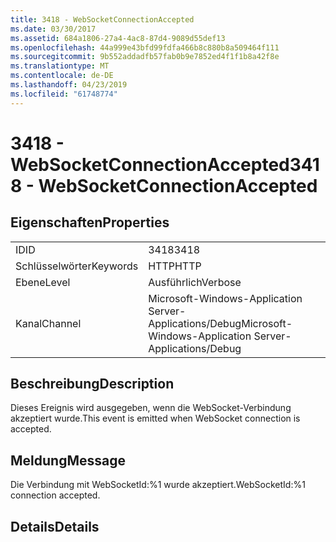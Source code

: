 ```yaml
---
title: 3418 - WebSocketConnectionAccepted
ms.date: 03/30/2017
ms.assetid: 684a1806-27a4-4ac8-87d4-9089d55def13
ms.openlocfilehash: 44a999e43bfd99fdfa466b8c880b8a509464f111
ms.sourcegitcommit: 9b552addadfb57fab0b9e7852ed4f1f1b8a42f8e
ms.translationtype: MT
ms.contentlocale: de-DE
ms.lasthandoff: 04/23/2019
ms.locfileid: "61748774"
---
```

# <a name="3418---websocketconnectionaccepted"></a><span data-ttu-id="a3349-102">3418 - WebSocketConnectionAccepted</span><span class="sxs-lookup"><span data-stu-id="a3349-102">3418 - WebSocketConnectionAccepted</span></span>
## <a name="properties"></a><span data-ttu-id="a3349-103">Eigenschaften</span><span class="sxs-lookup"><span data-stu-id="a3349-103">Properties</span></span>  
  
|||  
|-|-|  
|<span data-ttu-id="a3349-104">ID</span><span class="sxs-lookup"><span data-stu-id="a3349-104">ID</span></span>|<span data-ttu-id="a3349-105">3418</span><span class="sxs-lookup"><span data-stu-id="a3349-105">3418</span></span>|  
|<span data-ttu-id="a3349-106">Schlüsselwörter</span><span class="sxs-lookup"><span data-stu-id="a3349-106">Keywords</span></span>|<span data-ttu-id="a3349-107">HTTP</span><span class="sxs-lookup"><span data-stu-id="a3349-107">HTTP</span></span>|  
|<span data-ttu-id="a3349-108">Ebene</span><span class="sxs-lookup"><span data-stu-id="a3349-108">Level</span></span>|<span data-ttu-id="a3349-109">Ausführlich</span><span class="sxs-lookup"><span data-stu-id="a3349-109">Verbose</span></span>|  
|<span data-ttu-id="a3349-110">Kanal</span><span class="sxs-lookup"><span data-stu-id="a3349-110">Channel</span></span>|<span data-ttu-id="a3349-111">Microsoft-Windows-Application Server-Applications/Debug</span><span class="sxs-lookup"><span data-stu-id="a3349-111">Microsoft-Windows-Application Server-Applications/Debug</span></span>|  
  
## <a name="description"></a><span data-ttu-id="a3349-112">Beschreibung</span><span class="sxs-lookup"><span data-stu-id="a3349-112">Description</span></span>  
 <span data-ttu-id="a3349-113">Dieses Ereignis wird ausgegeben, wenn die WebSocket-Verbindung akzeptiert wurde.</span><span class="sxs-lookup"><span data-stu-id="a3349-113">This event is emitted when WebSocket connection is accepted.</span></span>  
  
## <a name="message"></a><span data-ttu-id="a3349-114">Meldung</span><span class="sxs-lookup"><span data-stu-id="a3349-114">Message</span></span>  
 <span data-ttu-id="a3349-115">Die Verbindung mit WebSocketId:%1 wurde akzeptiert.</span><span class="sxs-lookup"><span data-stu-id="a3349-115">WebSocketId:%1 connection accepted.</span></span>  
  
## <a name="details"></a><span data-ttu-id="a3349-116">Details</span><span class="sxs-lookup"><span data-stu-id="a3349-116">Details</span></span>
